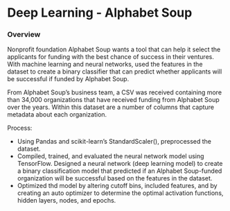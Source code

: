 # Deep Learning - Alphabet Soup

### Overview
Nonprofit foundation Alphabet Soup wants a tool that can help it select the applicants for funding with the best chance of success in their ventures. With machine learning and neural networks, used the features in the dataset to create a binary classifier that can predict whether applicants will be successful if funded by Alphabet Soup.  

From Alphabet Soup’s business team, a CSV was received containing more than 34,000 organizations that have received funding from Alphabet Soup over the years. Within this dataset are a number of columns that capture metadata about each organization.

Process:
* Using Pandas and scikit-learn’s StandardScaler(), preprocessed the dataset.
* Compiled, trained, and evaluated the neural network model using TensorFlow. Designed a neural network (deep learning model) to create a binary classification model that predicted if an Alphabet Soup-funded organization will be successful based on the features in the dataset.
* Optimized thd model by altering cutoff bins, included features, and by creating an auto optimizer to determine the optimal activation functions, hidden layers, nodes, and epochs.

